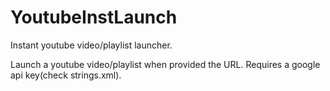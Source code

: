 # YoutubeInstLaunch
Instant youtube video/playlist launcher.

Launch a youtube video/playlist when provided the URL. Requires a google api key(check strings.xml).
